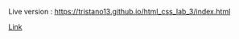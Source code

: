 Live version : https://tristano13.github.io/html_css_lab_3/index.html

[Link](https://tristano13.github.io/html_css_lab_3/index.html)
